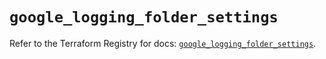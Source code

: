 # `google_logging_folder_settings`

Refer to the Terraform Registry for docs: [`google_logging_folder_settings`](https://registry.terraform.io/providers/hashicorp/google/6.46.0/docs/resources/logging_folder_settings).
